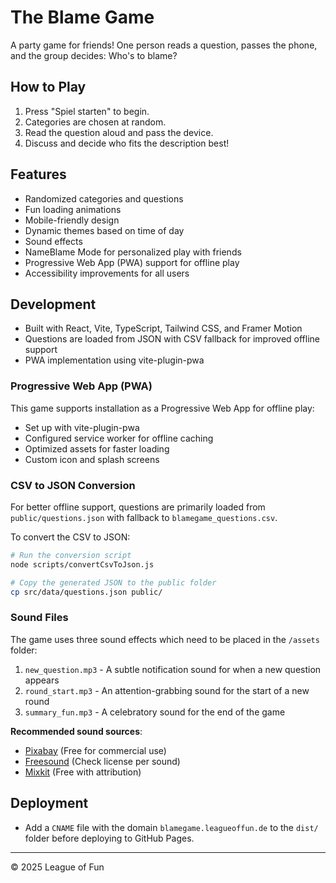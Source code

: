 # The Blame Game

A party game for friends! One person reads a question, passes the phone, and the group decides: Who's to blame?

## How to Play
1. Press "Spiel starten" to begin.
2. Categories are chosen at random.
3. Read the question aloud and pass the device.
4. Discuss and decide who fits the description best!

## Features
- Randomized categories and questions
- Fun loading animations
- Mobile-friendly design
- Dynamic themes based on time of day
- Sound effects
- NameBlame Mode for personalized play with friends
- Progressive Web App (PWA) support for offline play
- Accessibility improvements for all users

## Development
- Built with React, Vite, TypeScript, Tailwind CSS, and Framer Motion
- Questions are loaded from JSON with CSV fallback for improved offline support
- PWA implementation using vite-plugin-pwa

### Progressive Web App (PWA)
This game supports installation as a Progressive Web App for offline play:

- Set up with vite-plugin-pwa
- Configured service worker for offline caching
- Optimized assets for faster loading
- Custom icon and splash screens

### CSV to JSON Conversion
For better offline support, questions are primarily loaded from `public/questions.json` with fallback to `blamegame_questions.csv`.

To convert the CSV to JSON:
```bash
# Run the conversion script
node scripts/convertCsvToJson.js

# Copy the generated JSON to the public folder
cp src/data/questions.json public/
```

### Sound Files
The game uses three sound effects which need to be placed in the `/assets` folder:

1. `new_question.mp3` - A subtle notification sound for when a new question appears
2. `round_start.mp3` - An attention-grabbing sound for the start of a new round
3. `summary_fun.mp3` - A celebratory sound for the end of the game

**Recommended sound sources**:
- [Pixabay](https://pixabay.com/sound-effects/) (Free for commercial use)
- [Freesound](https://freesound.org/) (Check license per sound)
- [Mixkit](https://mixkit.co/free-sound-effects/) (Free with attribution)

## Deployment
- Add a `CNAME` file with the domain `blamegame.leagueoffun.de` to the `dist/` folder before deploying to GitHub Pages.

---

© 2025 League of Fun
